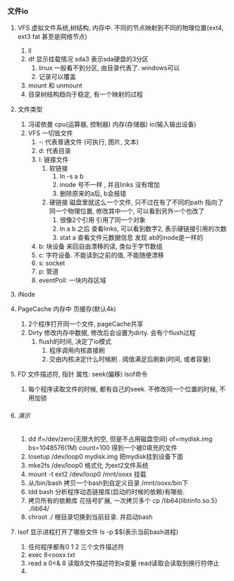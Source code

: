 ### 文件io

1. VFS 虚拟文件系统,树结构, 内存中.  不同的节点映射到不同的物理位置(ext4, ext3  fat 甚至是网络节点)

   1.  ll
   2. df  显示挂载情况   sda3  表示sda硬盘的3分区 
      1. linux 一般看不到分区, 由目录代表了. windows可以
      2. 记录可以覆盖 
   3. mount 和 unmount
   4. 目录树结构趋向于稳定, 有一个映射的过程

2. 文件类型

   1.  冯诺依曼    cpu(运算器, 控制器)   内存(存储器)  io(输入输出设备)  
   2. VFS 一切皆文件
      1. -: 代表普通文件 (可执行, 图片, 文本)
      2. d: 代表目录
      3. l: 链接文件
         1. 软链接  
            1. ln -s a b 
            2. inode 号不一样 , 并且links 没有增加
            3. 删除原来的a后, b会报错
         2. 硬链接  磁盘里就这么一个文件, 只不过在有了不同的path 指向了同一个物理位置, 修改其中一个, 可以看到另外一个也改了
            1. 很像2个引用 引用了同一个对象
            2. ln a b  之后 查看links, 可以看到数字2, 表示硬链接引用的次数
            3. stat a 查看文件元数据信息  发现 ab的inode是一样的
      4. b: 块设备  来回自由漂移的读, 类似于字节数组
      5. c: 字符设备.  不能读到之前的值, 不能随便漂移
      6. s: socket
      7. p: 管道
      8. eventPoll:  一块内存区域

3. iNode 

4. PageCache 内存中  页缓存(默认4k)

   1. 2个程序打开同一个文件, pageCache共享
   2. Dirty 修改内存中数据, 修改后会设置为dirty.  会有个flush过程
      1. flush的时间, 决定了io模式
         1. 程序调用内核直接刷
         2. 交由内核决定什么时候刷 .  阈值满足后刷新(时间, 或者容量)

5. FD 文件描述符, 指针  属性: seek(偏移)  lsof命令

   1. 每个程序读取文件的时候, 都有自己的seek. 不修改同一个位置的时候, 不用加锁  

6. ###### 演示

   1. dd if=/dev/zero(无限大的空, 但是不占用磁盘空间) of=mydisk.img  bs=1048576(1M) count=100 得到一个被0填充的文件
   2. losetup /dev/loop0 mydisk.img  把mydisk挂到设备下面 
   3. mke2fs /dev/loop0  格式化 为ext2文件系统
   4. mount -t ext2 /dev/loop0 /mnt/ooxx  挂载
   5. 从/bin/bash 拷贝一个bash到自定义目录 /mnt/ooxx/bin下
   6. ldd bash 分析程序动态链接库(启动的时候的依赖)有哪些.
   7. 拷贝所有的依赖库  花括号扩展, 一次拷贝多个  cp /lib64{libtinfo.so.5}  ./lib64/
   8. chroot ./  根目录切换到当前目录. 并启动bash

7. lsof 显示进程打开了哪些文件  ls -p $$(表示当前bash进程)

   1. 任何程序都有0  1 2 三个文件描述符
   2. exec 8<ooxx.txt
   3. read a 0<& 8   读取8文件描述符到a变量  read读取会读取到换行符停止
   4. 